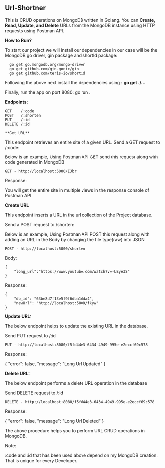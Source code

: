 ## Url-Shortner
This is CRUD operations on MongoDB written in Golang. You can **Create, Read, Update, and Delete** URLs from the MongoDB instance using HTTP requests using Postman API.

**How to Run?**

To start our project we will install our dependencies in our case will be the MongoDB go driver, gin package and shortId package:
```
  go get go.mongodb.org/mongo-driver
  go get github.com/gin-gonic/gin
  go get github.com/teris-io/shortid
```
Following the above next install the dependencies using :
**go get ./...**

Finally, run the app on port 8080:
go run .

**Endpoints:**
```
GET    /:code   
POST   /:shorten 
PUT    /:id    
DELETE /:id  

**Get URL**
```
This endpoint retrieves an entire site of a given URL.
Send a GET request to /:code:

Below is an example, Using Postman API GET send this request along with code generated in MongoDB
```
GET - http://localhost:5000/IJbr
```
Response:

You will get the entire site in multiple views in the response console of Postman API

**Create URL**

This endpoint inserts a URL in the url collection of the Project database.

Send a POST request to /shorten:

Below is an example, Using Postman API POST this request along with adding an URL in the Body by changing the file type(raw) into JSON
```
POST - http://localhost:5000/shorten
```
Body:
```
{
    "long_url":"https://www.youtube.com/watch?v=-LEye3S"
}
```
Response:
```
{
    "db_id": "63be8d7f13e5f9f6dba1dda4",
    "newUrl": "http://localhost:5000/fkyw"
}
```
**Update URL:**

The below endpoint helps to update the existing URL in the database.

Send PUT request to /:id
```
PUT - http://localhost:8080/f5fd44e3-6434-4949-995e-e2eccf69c578
```

Response:

{
    "error": false,
    "message": "Long Url Updated"
}

**Delete URL:**

The below endpoint performs a delete URL operation in the database

Send DELETE request to /:id
```
DELETE - http://localhost:8080/f5fd44e3-6434-4949-995e-e2eccf69c578
```
Response:

{
    "error": false,
    "message": "Long Url Deleted"
}

The above procedure helps you to perform URL CRUD operations in MongoDB.

Note:

:code and :id that has been used above depend on my MongoDB creation. That is unique for every Developer.
